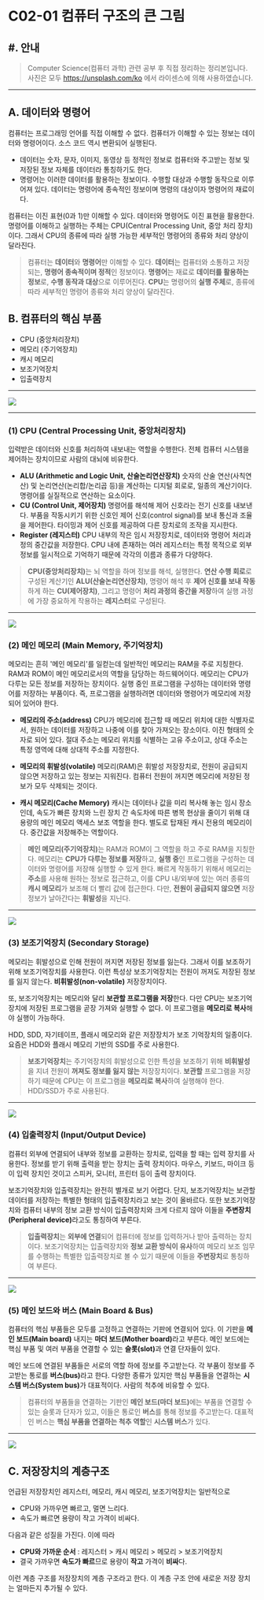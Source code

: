 # C02-01 컴퓨터 구조의 큰 그림

## #. 안내
> Computer Science(컴퓨터 과학) 관련 공부 후 직접 정리하는 정리본입니다.  
  사진은 모두 https://unsplash.com/ko 에서 라이센스에 의해 사용하였습니다. 

---

## A. 데이터와 명령어
컴퓨터는 프로그래밍 언어를 직접 이해할 수 없다. 컴퓨터가 이해할 수 있는 정보는 데이터와 명령어이다. 소스 코드 역시 변환되어 실행된다.
- 데이터는 숫자, 문자, 이미지, 동영상 등 정적인 정보로 컴퓨터와 주고받는 정보 및 저장된 정보 자체를 데이터라 통칭하기도 한다.
- 명령어는 이러한 데이터를 활용하는 정보이다. 수행할 대상과 수행할 동작으로 이루어져 있다. 데이터는 명령어에 종속적인 정보이며 명령의 대상이자 명령어의 재료이다.

컴퓨터는 이진 표현(0과 1)만 이해할 수 있다. 데이터와 명령어도 이진 표현을 활용한다. 명령어를 이해하고 실행하는 주체는 CPU(Central Processing Unit, 중앙 처리 장치)이다. 그래서 CPU의 종류에 따라 실행 가능한 세부적인 명령어의 종류와 처리 양상이 달라진다.

> 컴퓨터는 **데이터**와 **명령어**만 이해할 수 있다. **데이터**는 컴퓨터와 소통하고 저장되는, **명령어 종속적이며 정적**인 정보이다. **명령어**는 재료로 **데이터를 활용하는 정보**로, **수행 동작과 대상**으로 이루어진다. **CPU**는 명령어의 **실행 주체**로, 종류에 따라 세부적인 명령어 종류와 처리 양상이 달라진다.


## B. 컴퓨터의 핵심 부품

 - CPU (중앙처리장치)
 - 메모리 (주기억장치)
 - 캐시 메모리
 - 보조기억장치
 - 입출력장치


 ---


![](https://velog.velcdn.com/images/aoiaoba_aoao/post/3a392115-3902-4560-b752-aa915e456869/image.png)

---

### (1) CPU (Central Processing Unit, 중앙처리장치)
 입력받은 데이터와 신호를 처리하여 내보내는 역할을 수행한다. 전체 컴퓨터 시스템을 제어하는 장치이므로 사람의 대뇌에 비유한다.

- **ALU (Arithmetic and Logic Unit, 산술논리연산장치)**
  숫자의 산술 연산(사칙연산) 및 논리연산(논리합/논리곱 등)을 계산하는 디지털 회로로, 일종의 계산기이다. 명령어를 실질적으로 연산하는 요소이다.
- **CU (Control Unit, 제어장치)**
  명령어를 해석해 제어 신호라는 전기 신호를 내보낸다. 부품을 작동시키기 위한 신호인 제어 신호(control signal)를 보내 통신과 조율을 제어한다. 타이밍과 제어 신호를 제공하여 다른 장치로의 조작을 지시한다.
- **Register (레지스터)**
  CPU 내부의 작은 임시 저장장치로, 데이터와 명령어 처리과정의 중간값을 저장한다. CPU 내에 존재하는 여러 레지스터는 특정 목적으로 외부 정보를 일시적으로 기억하기 때문에 각각의 이름과 종류가 다양하다.

>  <strong>CPU(중앙처리장치)</strong>는 뇌 역할을 하며 정보를 해석, 실행한다. **연산 수행 회로**로 구성된 계산기인 **ALU(산술논리연산장치)**, 명령어 해석 후 **제어 신호를 보내 작동**하게 하는 **CU(제어장치)**, 그리고 명령어 **처리 과정의 중간을 저장**하여 실행 과정에 가장 중요하게 작용하는 **레지스터**로 구성된다.
  
---
![](https://velog.velcdn.com/images/aoiaoba_aoao/post/f21701e8-5715-4b61-995c-4300549a2767/image.png)


### (2) 메인 메모리 (Main Memory, 주기억장치)
 메모리는 흔히 '메인 메모리'를 일컫는데 일반적인 메모리는 RAM을 주로 지칭한다. RAM과 ROM이 메인 메모리로서의 역할을 담당하는 하드웨어이다. 메모리는 CPU가 다루는 모든 정보를 저장하는 장치이다. 실행 중인 프로그램을 구성하는 데이터와 명령어를 저장하는 부품이다. 즉, 프로그램을 실행하려면 데이터와 명령어가 메모리에 저장되어 있어야 한다.
  
- **메모리의 주소(address)**
  CPU가 메모리에 접근할 때 메모리 위치에 대한 식별자로서, 원하는 데이터를 저장하고 나중에 이를 찾아 가져오는 장소이다. 이진 형태의 숫자로 되어 있다. 절대 주소는 메모리 위치를 식별하는 고유 주소이고, 상대 주소는 특정 영역에 대해 상대적 주소를 지정한다.

- **메모리의 휘발성(volatile)**
  메모리(RAM)은 휘발성 저장장치로, 전원이 공급되지 않으면 저장하고 있는 정보는 지워진다. 컴퓨터 전원이 꺼지면 메모리에 저장된 정보가 모두 삭제되는 것이다.
  
- **캐시 메모리(Cache Memory)**
  캐시는 데이터나 값을 미리 복사해 놓는 임시 장소인데, 속도가 빠른 장치와 느린 장치 간 속도차에 따른 병목 현상을 줄이기 위해 대용량의 메인 메모리 액세스 보조 역할을 한다. 별도로 탑재된 캐시 전용의 메모리이다. 중간값을 저장해주는 역할이다.

> <strong>메인 메모리(주기억장치)</strong>는 RAM과 ROM이 그 역할을 하고 주로 RAM을 지칭한다. 메모리는 **CPU가 다루는 정보를 저장**하고, **실행 중**인 프로그램을 구성하는 데이터와 명령어를 저장해 실행할 수 있게 한다. 빠르게 작동하기 위해서 메모리는 **주소**를 사용해 원하는 정보로 접근하고, 이를 CPU 내/외부에 있는 여러 종류의 **캐시 메모리**가 보조해 더 빨리 값에 접근한다. 다만, **전원이 공급되지 않으면** 저장 정보가 날아간다는 **휘발성**을 지닌다.

---

![](https://velog.velcdn.com/images/aoiaoba_aoao/post/616c84c7-57f1-454c-a3b8-59bb47f5e9e2/image.png)


### (3) 보조기억장치 (Secondary Storage)
 메모리는 휘발성으로 인해 전원이 꺼지면 저장된 정보를 잃는다. 그래서 이를 보조하기 위해 보조기억장치를 사용한다. 이런 특성상 보조기억장치는 전원이 꺼져도 저장된 정보를 잃지 않는다. **비휘발성(non-volatile)** 저장장치이다. 
 
 또, 보조기억장치는 메모리와 달리 **보관할 프로그램을 저장**한다. 다만 CPU는 보조기억장치에 저장된 프로그램을 곧장 가져와 실행할 수 없다. 이 프로그램을 **메모리로 복사**해야 실행이 가능하다.
 
 HDD, SDD, 자기테이프, 플래시 메모리와 같은 저장장치가 보조 기억장치의 일종이다. 요즘은 HDD와 플래시 메모리 기반의 SSD를 주로 사용한다.

> **보조기억장치**는 주기억장치의 휘발성으로 인한 특성을 보조하기 위해 **비휘발성**을 지녀 전원이 **꺼져도 정보를 잃지 않는** 저장장치이다. **보관할** 프로그램을 저장하기 때문에 CPU는 이 프로그램을 **메모리로 복사**하여 실행해야 한다. HDD/SSD가 주로 사용된다.

---

![](https://velog.velcdn.com/images/aoiaoba_aoao/post/75911e71-748f-4a71-9812-660a93e022c2/image.png)


### (4) 입출력장치 (Input/Output Device)
컴퓨터 외부에 연결되어 내부와 정보를 교환하는 장치로, 입력을 할 때는 입력 장치를 사용한다. 정보를 받기 위해 출력을 받는 장치는 출력 장치이다. 마우스, 키보드, 마이크 등이 입력 장치인 것이고 스피커, 모니터, 프린터 등이 출력 장치이다.
 
 보조기억장치와 입출력장치는 완전히 별개로 보기 어렵다. 단지, 보조기억장치는 보관할 데이터를 저장하는 특별한 형태의 입출력장치라고 보는 것이 올바르다. 또한 보조기억장치와 컴퓨터 내부의 정보 교환 방식이 입출력장치와 크게 다르지 않아 이들을 **주변장치(Peripheral device)**&ZeroWidthSpace;라고도 통칭하여 부른다.

> **입출력장치**는 **외부에 연결**되어 컴퓨터에 정보를 입력하거나 받아 출력하는 장치이다. 보조기억장치는 입출력장치와 **정보 교환 방식이 유사**하여 메모리 보조 임무를 수행하는 특별한 입출력장치로 볼 수 있기 때문에 이들을 **주변장치**로 통칭하여 부른다.

---

![](https://velog.velcdn.com/images/aoiaoba_aoao/post/d192f0b9-3eaa-4065-8e99-c97f2617b0ef/image.png)


### (5) 메인 보드와 버스 (Main Board & Bus)
컴퓨터의 핵심 부품들은 모두를 고정하고 연결하는 기판에 연결되어 있다. 이 기판을 **메인 보드(Main board)** 내지는 **마더 보드(Mother board)**&ZeroWidthSpace;라고 부른다. 메인 보드에는 핵심 부품 및 여러 부품을 연결할 수 있는 **슬롯(slot)**&ZeroWidthSpace;과 연결 단자들이 있다.

메인 보드에 연결된 부품들은 서로의 역할 하에 정보를 주고받는다. 각 부품이 정보를 주고받는 통로를 **버스(bus)**&ZeroWidthSpace;라고 한다. 다양한 종류가 있지만 핵심 부품들을 연결하는 **시스템 버스(System bus)**&ZeroWidthSpace;가 대표적이다. 사람의 척추에 비유할 수 있다.

> 컴퓨터의 부품들을 연결하는 기판인 **메인 보드(마더 보드)**&ZeroWidthSpace;에는 부품을 연결할 수 있는 슬롯과 단자가 있고, 이들은 통로인 **버스**를 통해 정보를 주고받는다. 대표적인 버스는 **핵심 부품을 연결하는 척추 역할**인 **시스템 버스**가 있다.

---

![](https://velog.velcdn.com/images/aoiaoba_aoao/post/0c205190-cb80-45d0-93a5-5ff5d9cb2613/image.png)

## C. 저장장치의 계층구조
언급된 저장장치인 레지스터, 메모리, 캐시 메모리, 보조기억장치는 일반적으로
- CPU와 가까우면 빠르고, 멀면 느리다.
- 속도가 빠르면 용량이 작고 가격이 비싸다.

다음과 같은 성질을 가진다. 이에 따라

- **CPU와 가까운 순서** : 레지스터 > 캐시 메모리 > 메모리 > 보조기억장치
- 결국 가까우면 **속도가 빠르**므로 용량이 **작고** 가격이 **비싸**다.

이런 계층 구조를 저장장치의 계층 구조라고 한다. 이 계층 구조 안에 새로운 저장 장치는 얼마든지 추가될 수 있다.
